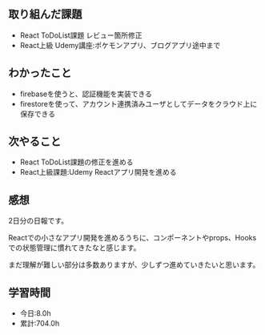 ## 取り組んだ課題
- React ToDoList課題 レビュー箇所修正
- React上級 Udemy講座:ポケモンアプリ、ブログアプリ途中まで

## わかったこと
- firebaseを使うと、認証機能を実装できる
- firestoreを使って、アカウント連携済みユーザとしてデータをクラウド上に保存できる

## 次やること
- React ToDoList課題の修正を進める
- React上級課題:Udemy Reactアプリ開発を進める

## 感想
2日分の日報です。

Reactでの小さなアプリ開発を進めるうちに、コンポーネントやprops、Hooksでの状態管理に慣れてきたなと感じます。

まだ理解が難しい部分は多数ありますが、少しずつ進めていきたいと思います。

## 学習時間
- 今日:8.0h
- 累計:704.0h
